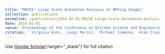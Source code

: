 ```yaml
---
title: "MOVIE: Large Scale Automated Analysis of MOVing ImagEs"
collection: publications
permalink: /publication/2014-01-01-MOVIE-Large-Scale-Automated-Analysis-of-MOVing-ImagEs
date: 2014-01-01
venue: 'Proceedings of the Conference on Extreme Science and Engineering Discovery Environment: Engaging Communities'
citation: ' Virginia Kuhn,  Luigi Marini,  Michael Simeone,  Alan Craig,  Liana Diesendruck,  Sandeep Puthanveetil Satheesan,  David Bock, &quot;MOVIE: Large Scale Automated Analysis of MOVing ImagEs.&quot; Proceedings of the Conference on Extreme Science and Engineering Discovery Environment: Engaging Communities, 2014.'
---
```

Use [Google Scholar](https://scholar.google.com/scholar?q=MOVIE:+Large+Scale+Automated+Analysis+of+MOVing+ImagEs){:target="_blank"} for full citation